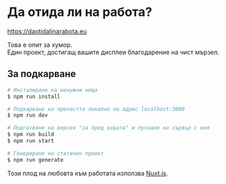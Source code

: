 # Да отида ли на работа?
https://daotidalinarabota.eu  
 
Това е опит за хумор.   
Един проект, достигащ вашите дисплеи благодарение на чист мързел.



## За подкарване

``` bash
# Инсталиране на ненужни неща
$ npm run install

# Подкарване на прелестта локално на адрес localhost:3000
$ npm run dev

# Подготвяне на версия "за пред хората" и пускане на сървър с нея
$ npm run build
$ npm run start

# Генериране на статичен проект
$ npm run generate
```

Този плод на любовта към работата използва [Nuxt.js](https://nuxtjs.org).
